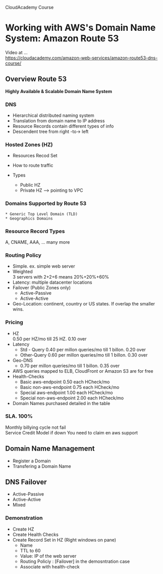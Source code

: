 CloudAcademy Course
# Working with AWS's Domain Name System: Amazon Route 53
Video at ...  
https://cloudacademy.com/amazon-web-services/amazon-route53-dns-course/


## Overview Route 53

**Highly Available & Scalable Domain Name System** 

### DNS
* Hierarchical distributed naming system
* Translation from domain name to IP address
* Resource Records contain different types of info
* Descendent tree from right -to-> left

### Hosted Zones (HZ)

* Resources Recod Set

* How to route traffic

* Types
	* Public HZ
	* Private HZ --> pointing to VPC

### Domains Supported by Route 53
	* Generic Top Level Domain (TLD)
	* Geographics Domains

### Resource Record Types  
A, CNAME, AAA, ... many more 

### Routing Policy
* Simple. ex. simple web server
* Weighted  
   3 servers with 2+2+6 means 20%+20%+60%
* Latency: multiple datacenter locations
* Failover (Public Zones only)  
  * Active-Passive
  * Active-Active
* Geo-Location: continent, country or US states. If overlap the smaller wins.

### Pricing
* HZ  
0.50 per HZ/mo till 25 HZ. 0.10 over
* Latency  
  * Std - Query 0.40 per millon queries/mo till 1 billon. 0.20 over
  * Other-Query 0.60 per millon queries/mo till 1 billon. 0.30 over
* Geo-DNS
  * 0.70 per millon queries/mo till 1 billon. 0.35 over
* AWS queries mapped to ELB, CloudFront or Amazon S3 are for free
* Health-Checks
  * Basic       aws-endpoint 0.50 each HCheck/mo
  * Basic   non-aws-endpoint 0.75 each HCheck/mo
  * Special     aws-endpoint 1.00 each HCheck/mo
  * Special non-aws-endpoint 2.00 each HCheck/mo
* Domain Names purchased detailed in the table

### SLA. 100%
Monthly billying cycle not fail  
Service Credit Model if down
You need to claim en aws support


## Domain Name Management
* Register a Domain
* Transfering a Domain Name

## DNS Failover
* Active-Passive
* Active-Active
* Mixed  

### Demonstration  
* Create HZ
* Create Health Checks
* Create Record Set in HZ (Right windows on pane)
  * Name
  * TTL to 60
  * Value: IP of the web server
  * Routing Policiy : [Failover] in the demosntration case
  * Associate with health-check 
  
 